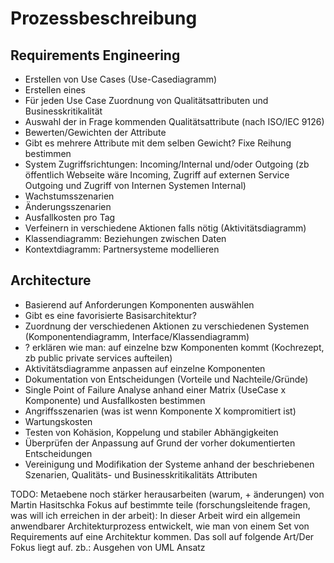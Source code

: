 # Prozessbeschreibung

## Requirements Engineering
* Erstellen von Use Cases (Use-Casediagramm)
* Erstellen eines
* Für jeden Use Case Zuordnung von Qualitätsattributen und Businesskritikalität
 * Auswahl der in Frage kommenden Qualitätsattribute (nach ISO/IEC 9126)
 * Bewerten/Gewichten der Attribute
 * Gibt es mehrere Attribute mit dem selben Gewicht? Fixe Reihung bestimmen
 * System Zugriffsrichtungen: Incoming/Internal und/oder Outgoing (zb öffentlich Webseite wäre Incoming, Zugriff auf externen Service Outgoing und Zugriff von Internen Systemen Internal)
 * Wachstumsszenarien
 * Änderungsszenarien
 * Ausfallkosten pro Tag
 * Verfeinern in verschiedene Aktionen falls nötig (Aktivitätsdiagramm)
 * Klassendiagramm: Beziehungen zwischen Daten
 * Kontextdiagramm: Partnersysteme modellieren

## Architecture
* Basierend auf Anforderungen Komponenten auswählen
 * Gibt es eine favorisierte Basisarchitektur?
 * Zuordnung der verschiedenen Aktionen zu verschiedenen Systemen (Komponentendiagramm, Interface/Klassendiagramm)
 * ? erklären wie man: auf einzelne bzw Komponenten kommt (Kochrezept, zb public private services aufteilen)
 * Aktivitätsdiagramme anpassen auf einzelne Komponenten
 * Dokumentation von Entscheidungen (Vorteile und Nachteile/Gründe)
 * Single Point of Failure Analyse anhand einer Matrix (UseCase x Komponente) und Ausfallkosten bestimmen
 * Angriffsszenarien (was ist wenn Komponente X kompromitiert ist)
 * Wartungskosten
 * Testen von Kohäsion, Koppelung und stabiler Abhängigkeiten
 * Überprüfen der Anpassung auf Grund der vorher dokumentierten Entscheidungen
 * Vereinigung und Modifikation der Systeme anhand der beschriebenen Szenarien, Qualitäts- und Businesskritikalitäts Attributen
















TODO:
Metaebene noch stärker herausarbeiten (warum, + änderungen) von Martin Hasitschka
Fokus auf bestimmte teile (forschungsleitende fragen, was will ich erreichen in der arbeit): In dieser Arbeit wird ein allgemein anwendbarer Architekturprozess entwickelt, wie man von einem Set von Requirements auf eine Architektur kommen. Das soll auf folgende Art/Der Fokus liegt auf. zb.: Ausgehen von UML Ansatz
